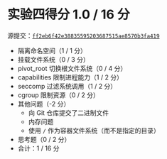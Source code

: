 # 实验四得分 1.0 / 16 分

源提交：[`ff2eb6f42e38835595203687515ae8570b3fa419`](https://github.com/Morifolium/OSH-2020-Labs/tree/ff2eb6f42e38835595203687515ae8570b3fa419)

- 隔离命名空间（1 / 1 分）
- 挂载文件系统（0 / 3 分）
- pivot_root 切换根文件系统（0 / 4 分）
- capabilities 限制进程能力（1 / 2 分）
- seccomp 过滤系统调用（1 / 2 分）
- cgroup 限制资源（0 / 2 分）
- 其他问题（-2 分）
    - 向 Git 仓库提交了二进制文件
    - 内存问题
    - 使用 `/` 作为容器文件系统（而不是指定的目录）
- 思考题（0 / 2 分）
- 合计：1 / 16 分
